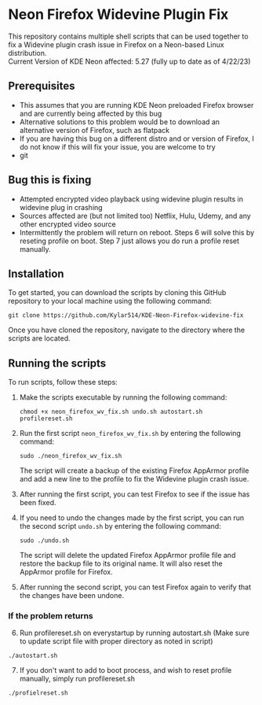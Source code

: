 # Neon Firefox Widevine Plugin Fix

This repository contains multiple shell scripts that can be used together to fix a Widevine plugin crash issue in Firefox on a Neon-based Linux distribution. \
Current Version of KDE Neon affected: 5.27 (fully up to date as of 4/22/23)

## Prerequisites
 - This assumes that you are running KDE Neon preloaded Firefox browser and are currently being affected by this bug
 - Alternative solutions to this problem would be to download an alternative version of Firefox, such as flatpack
 - If you are having this bug on a different distro and or version of Firefox, I do not know if this will fix your issue, you are welcome to try
 - git
 
## Bug this is fixing
 - Attempted encrypted video playback using widevine plugin results in widevine plug in crashing
 - Sources affected are (but not limited too) Netflix, Hulu, Udemy, and any other encrypted video source
 - Intermittently the problem will return on reboot. Steps 6 will solve this by reseting profile on boot.  Step 7 just allows you do run a profile reset manually.


## Installation

To get started, you can download the scripts by cloning this GitHub repository to your local machine using the following command:

```
git clone https://github.com/Kylar514/KDE-Neon-Firefox-widevine-fix
```

Once you have cloned the repository, navigate to the directory where the scripts are located.

## Running the scripts

To run scripts, follow these steps:

1. Make the scripts executable by running the following command:

   ```
   chmod +x neon_firefox_wv_fix.sh undo.sh autostart.sh profilereset.sh
   ```

2. Run the first script `neon_firefox_wv_fix.sh` by entering the following command:

   ```
   sudo ./neon_firefox_wv_fix.sh
   ```

   The script will create a backup of the existing Firefox AppArmor profile and add a new line to the profile to fix the Widevine plugin crash issue.

3. After running the first script, you can test Firefox to see if the issue has been fixed.

4. If you need to undo the changes made by the first script, you can run the second script `undo.sh` by entering the following command:

   ```
   sudo ./undo.sh
   ```

   The script will delete the updated Firefox AppArmor profile file and restore the backup file to its original name. It will also reset the AppArmor profile for Firefox.

5. After running the second script, you can test Firefox again to verify that the changes have been undone.

### If the problem returns

6. Run profilereset.sh on everystartup by running autostart.sh (Make sure to update script file with proper directory as noted in script)
```
./autostart.sh
```

7. If you don't want to add to boot process, and wish to reset profile manually, simply run profilereset.sh
```
./profielreset.sh
```
